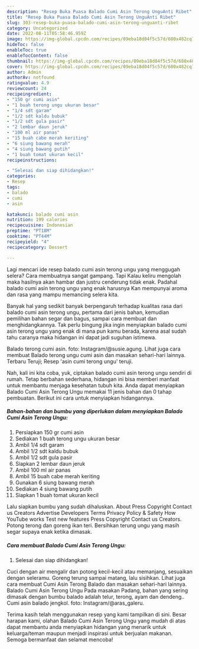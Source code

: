 ```yaml
---
description: "Resep Buka Puasa Balado Cumi Asin Terong UnguAnti Ribet"
title: "Resep Buka Puasa Balado Cumi Asin Terong UnguAnti Ribet"
slug: 303-resep-buka-puasa-balado-cumi-asin-terong-unguanti-ribet
category: Uncategorized
date: 2022-08-11T05:58:46.959Z
image: https://img-global.cpcdn.com/recipes/09eba18d04f5c57d/680x482cq70/balado-cumi-asin-terong-ungu-foto-resep-utama.jpg
hideToc: false
enableToc: true
enableTocContent: false
thumbnail: https://img-global.cpcdn.com/recipes/09eba18d04f5c57d/680x482cq70/balado-cumi-asin-terong-ungu-foto-resep-utama.jpg
cover: https://img-global.cpcdn.com/recipes/09eba18d04f5c57d/680x482cq70/balado-cumi-asin-terong-ungu-foto-resep-utama.jpg
author: Admin
authorAv: notfound
ratingvalue: 4.9
reviewcount: 24
recipeingredient:
- "150 gr cumi asin"
- "1 buah terong ungu ukuran besar"
- "1/4 sdt garam"
- "1/2 sdt kaldu bubuk"
- "1/2 sdt gula pasir"
- "2 lembar daun jeruk"
- "100 ml air panas"
- "15 buah cabe merah keriting"
- "6 siung bawang merah"
- "4 siung bawang putih"
- "1 buah tomat ukuran kecil"
recipeinstructions:

- "Selesai dan siap dihidangkan!"
categories:
- Resep
tags:
- balado
- cumi
- asin

katakunci: balado cumi asin 
nutrition: 199 calories
recipecuisine: Indonesian
preptime: "PT18M"
cooktime: "PT44M"
recipeyield: "4"
recipecategory: Dessert

---
```



Lagi mencari ide resep balado cumi asin terong ungu yang menggugah selera? Cara membuatnya sangat gampang. Tapi Kalau keliru mengolah maka hasilnya akan hambar dan justru cenderung tidak enak. Padahal balado cumi asin terong ungu yang enak harusnya Kan mempunyai aroma dan rasa yang mampu memancing selera kita.


Banyak hal yang sedikit banyak berpengaruh terhadap kualitas rasa dari balado cumi asin terong ungu, pertama dari jenis bahan, kemudian pemilihan bahan segar dan bagus, sampai cara membuat dan menghidangkannya. Tak perlu bingung jika ingin menyiapkan balado cumi asin terong ungu yang enak di mana pun kamu berada, karena asal sudah tahu caranya maka hidangan ini dapat jadi suguhan istimewa.

Balado terong cumi asin. foto: Instagram/@susie.agung. Lihat juga cara membuat Balado terong ungu cumi asin dan masakan sehari-hari lainnya. Terbaru Teruji; Resep &#39;asin cumi terong ungu&#39; teruji.


Nah, kali ini kita coba, yuk, ciptakan balado cumi asin terong ungu sendiri di rumah. Tetap berbahan sederhana, hidangan ini bisa memberi manfaat untuk membantu menjaga kesehatan tubuh kita. Anda dapat menyiapkan Balado Cumi Asin Terong Ungu memakai 11 jenis bahan dan 0 tahap pembuatan. Berikut ini cara untuk menyiapkan hidangannya.

<!--inarticleads1-->

##### Bahan-bahan dan bumbu yang diperlukan dalam menyiapkan Balado Cumi Asin Terong Ungu:

1. Persiapkan 150 gr cumi asin
1. Sediakan 1 buah terong ungu ukuran besar
1. Ambil 1/4 sdt garam
1. Ambil 1/2 sdt kaldu bubuk
1. Ambil 1/2 sdt gula pasir
1. Siapkan 2 lembar daun jeruk
1. Ambil 100 ml air panas
1. Ambil 15 buah cabe merah keriting
1. Gunakan 6 siung bawang merah
1. Sediakan 4 siung bawang putih
1. Siapkan 1 buah tomat ukuran kecil


Lalu siapkan bumbu yang sudah dihaluskan. About Press Copyright Contact us Creators Advertise Developers Terms Privacy Policy &amp; Safety How YouTube works Test new features Press Copyright Contact us Creators. Potong terong dan goreng ikan teri. Bersihkan terung ungu yang masih segar supaya enak ketika dimasak. 

<!--inarticleads2-->

##### Cara membuat Balado Cumi Asin Terong Ungu:


1. Selesai dan siap dihidangkan!

Cuci dengan air mengalir dan potong kecil-kecil atau memanjang, sesuaikan dengan seleramu. Goreng terung sampai matang, lalu sisihkan. Lihat juga cara membuat Cumi Asin Terong Balado dan masakan sehari-hari lainnya. Balado Cumi Asin Terong Ungu Pada masakan Padang, bahan yang sering dimasak dengan bumbu balado adalah telur, terong, ayam dan dendeng.. Cumi asin balado jengkol. foto: Instagram/@aras_galeru. 

Terima kasih telah menggunakan resep yang kami tampilkan di sini. Besar harapan kami, olahan Balado Cumi Asin Terong Ungu yang mudah di atas dapat membantu anda menyiapkan hidangan yang menarik untuk keluarga/teman maupun menjadi inspirasi untuk berjualan makanan. Semoga bermanfaat dan selamat mencoba!
